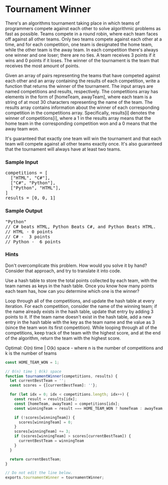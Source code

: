 
# Tournament Winner

<div class="html">
<p>
  There's an algorithms tournament taking place in which teams of programmers
  compete against each other to solve algorithmic problems as fast as possible.
  Teams compete in a round robin, where each team faces off against all other
  teams. Only two teams compete against each other at a time, and for each
  competition, one team is designated the home team, while the other team is the
  away team. In each competition there's always one winner and one loser; there
  are no ties. A team receives 3 points if it wins and 0 points if it loses. The
  winner of the tournament is the team that receives the most amount of points.
</p>
<p>
  Given an array of pairs representing the teams that have competed against each
  other and an array containing the results of each competition, write a
  function that returns the winner of the tournament. The input arrays are named
  <span>competitions</span> and <span>results</span>, respectively. The
  <span>competitions</span> array has elements in the form of
  <span>[homeTeam, awayTeam]</span>, where each team is a string of at most 30
  characters representing the name of the team. The <span>results</span> array
  contains information about the winner of each corresponding competition in the
  <span>competitions</span> array. Specifically, <span>results[i]</span> denotes
  the winner of <span>competitions[i]</span>, where a <span>1</span> in the
  <span>results</span> array means that the home team in the corresponding
  competition won and a <span>0</span> means that the away team won.
</p>
<p>
  It's guaranteed that exactly one team will win the tournament and that each
  team will compete against all other teams exactly once. It's also guaranteed
  that the tournament will always have at least two teams.
</p>
<h3>Sample Input</h3>
<pre><span class="CodeEditor-promptParameter">competitions</span> = [
  ["HTML", "C#"],
  ["C#", "Python"],
  ["Python", "HTML"],
]
<span class="CodeEditor-promptParameter">results</span> = [0, 0, 1]
</pre>
<h3>Sample Output</h3>
<pre>"Python"
<span class="CodeEditor-promptComment">// C# beats HTML, Python Beats C#, and Python Beats HTML.</span>
<span class="CodeEditor-promptComment">// HTML - 0 points </span>
<span class="CodeEditor-promptComment">// C# -  3 points</span>
<span class="CodeEditor-promptComment">// Python -  6 points</span>
</pre>
</div>

<h3>Hints</h3>

  Don't overcomplicate this problem. How would you solve it by hand? Consider
  that approach, and try to translate it into code.


  Use a hash table to store the total points collected by each team, with the
  team names as keys in the hash table. Once you know how many points each team
  has, how can you determine which one is the winner?


  Loop through all of the competitions, and update the hash table at every
  iteration. For each competition, consider the name of the winning team; if the
  name already exists in the hash table, update that entry by adding 3 points to
  it. If the team name doesn't exist in the hash table, add a new entry in the
  hash table with the key as the team name and the value as 3 (since the team
  won its first competition). While looping through all of the competitions,
  keep track of the team with the highest score, and at the end of the
  algorithm, return the team with the highest score.

  Optimal: O(n) time | O(k) space - where n is the number of competitions and k is the number of teams


```javascript
const HOME_TEAM_WON = 1;

// 0(n) time | 0(k) space
function tournamentWinner(competitions, results) {
  let currentBestTeam = '';
  const scores = {[currentBestTeam]: ''};

  for (let idx = 0; idx < competitions.length; idx++) {
    const result = results[idx];
    const [homeTeam, awayTeam] = competitions[idx];
    const winningTeam = result === HOME_TEAM_WON ? homeTeam : awayTeam;

    if (!scores[winningTeam]) {
      scores[winningTeam] = 0;
    }
    scores[winningTeam] += 3;
    if (scores[winningTeam] > scores[currentBestTeam]) {
      currentBestTeam = winningTeam
    }
  }

  return currentBestTeam;
}

// Do not edit the line below.
exports.tournamentWinner = tournamentWinner;
```
